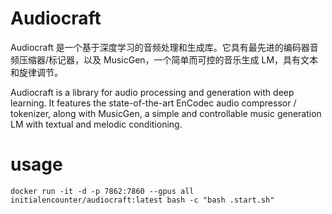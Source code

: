 # Audiocraft

Audiocraft 是一个基于深度学习的音频处理和生成库。它具有最先进的编码器音频压缩器/标记器，以及 MusicGen，一个简单而可控的音乐生成 LM，具有文本和旋律调节。

Audiocraft is a library for audio processing and generation with deep learning. It features the state-of-the-art EnCodec audio compressor / tokenizer, along with MusicGen, a simple and controllable music generation LM with textual and melodic conditioning.

# usage

```
docker run -it -d -p 7862:7860 --gpus all initialencounter/audiocraft:latest bash -c "bash .start.sh"
```

